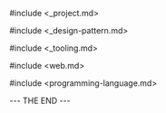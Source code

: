 #include <_project.md>

#include <_design-pattern.md>

#include <_tooling.md>

#include <web.md>

#include <programming-language.md>

--- THE END ---